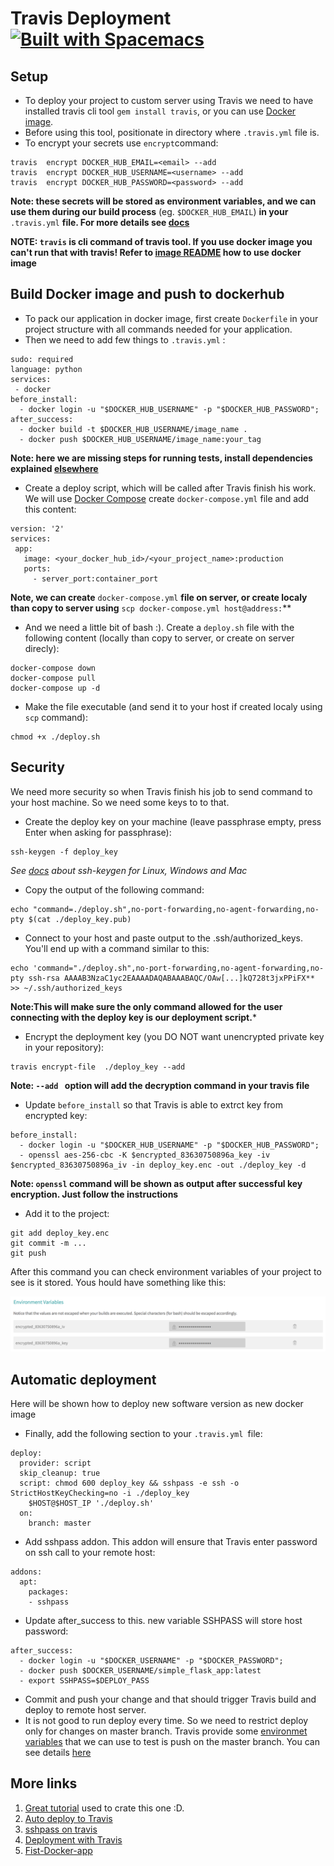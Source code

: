 # Travis Deployment [![Built with Spacemacs](https://cdn.rawgit.com/syl20bnr/spacemacs/442d025779da2f62fc86c2082703697714db6514/assets/spacemacs-badge.svg)](http://spacemacs.org)

## Setup
* To deploy your project to custom server using Travis we need to have installed travis cli tool ```gem install travis```, or you can use [Docker image](https://github.com/MilosSimic/mytravis).
* Before using this tool, positionate in directory where ```.travis.yml``` file is.
* To encrypt your secrets use ```encrypt```command:
```
travis  encrypt DOCKER_HUB_EMAIL=<email> --add
travis  encrypt DOCKER_HUB_USERNAME=<username> --add
travis  encrypt DOCKER_HUB_PASSWORD=<password> --add
``` 
**Note: these secrets will be stored as environment variables, and we can use them during our build process** (eg. ```$DOCKER_HUB_EMAIL```) **in your** ```.travis.yml``` **file. For more details see [docs](https://docs.travis-ci.com/user/encryption-keys/)**

**NOTE: ```travis``` is cli command of travis tool. If you use docker image you can't run that with travis! Refer to [image README](https://github.com/MilosSimic/mytravis) how to use docker image**

## Build Docker image and push to dockerhub
* To pack our application in docker image, first create ```Dockerfile``` in your project structure with all commands needed for your application.
* Then we need to add few things to ```.travis.yml``` :
```
sudo: required
language: python
services:
 - docker
before_install:
  - docker login -u "$DOCKER_HUB_USERNAME" -p "$DOCKER_HUB_PASSWORD";
after_success:
  - docker build -t $DOCKER_HUB_USERNAME/image_name .
  - docker push $DOCKER_HUB_USERNAME/image_name:your_tag
```

**Note: here we are missing steps for running tests, install dependencies explained [elsewhere](CI.md)**

* Create a deploy script, which will be called after Travis finish his work. We will use [Docker Compose](https://docs.docker.com/compose/) create ```docker-compose.yml``` file and add this content:
```
version: '2'
services:
 app:
   image: <your_docker_hub_id>/<your_project_name>:production
   ports: 
     - server_port:container_port
```

**Note, we can create** ```docker-compose.yml``` **file on server, or create localy than copy to server using** ```scp docker-compose.yml host@address:```**

* And we need a little bit of bash :). Create a ```deploy.sh``` file with the following content (locally than copy to server, or create on server direcly):
```
docker-compose down
docker-compose pull
docker-compose up -d
```

* Make the file executable (and send it to your host if created localy using ```scp``` command):
```
chmod +x ./deploy.sh
```

## Security
We need more security so when Travis finish his job to send command to your host machine. So we need some keys to to that.

* Create the deploy key on your machine (leave passphrase empty, press Enter when asking for passphrase):
```
ssh-keygen -f deploy_key
```

_See [docs](https://help.github.com/articles/generating-a-new-ssh-key-and-adding-it-to-the-ssh-agent/#platform-mac) about ssh-keygen for Linux, Windows and Mac_

* Copy the output of the following command:
```
echo "command=./deploy.sh",no-port-forwarding,no-agent-forwarding,no-pty $(cat ./deploy_key.pub)
```

* Connect to your host and paste output to the .ssh/authorized_keys. You'll end up with a command similar to this:
```
echo 'command="./deploy.sh",no-port-forwarding,no-agent-forwarding,no-pty ssh-rsa AAAAB3NzaC1yc2EAAAADAQABAAABAQC/OAw[...]kQ728t3jxPPiFX** >> ~/.ssh/authorized_keys
```

**Note:This will make sure the only command allowed for the user connecting with the deploy key is our deployment script.***

* Encrypt the deployment key (you DO NOT want unencrypted private key in your repository):
```
travis encrypt-file  ./deploy_key --add
```

**Note: ```--add ``` option will add the decryption command in your travis file**

* Update ```before_install``` so that Travis is able to extrct key from encrypted key:
```
before_install:
  - docker login -u "$DOCKER_HUB_USERNAME" -p "$DOCKER_HUB_PASSWORD";
  - openssl aes-256-cbc -K $encrypted_83630750896a_key -iv $encrypted_83630750896a_iv -in deploy_key.enc -out ./deploy_key -d
```

**Note: ```openssl``` command will be shown as output after successful key encryption. Just follow the instructions**

* Add it to the project:
```
git add deploy_key.enc
git commit -m ...
git push
```

After this command you can check environment variables of your project to see is it stored. Yous hould have something like this:

![Image of senv](images/senv.png)


## Automatic deployment
Here will be shown how to deploy new software version as new docker image

* Finally, add the following section to your ```.travis.yml ```file:
```
deploy:
  provider: script
  skip_cleanup: true
  script: chmod 600 deploy_key && sshpass -e ssh -o StrictHostKeyChecking=no -i ./deploy_key
    $HOST@$HOST_IP './deploy.sh'
  on:
    branch: master
```

* Add sshpass addon. This addon will ensure that Travis enter password on ssh call to your remote host:
```
addons:
  apt:
    packages:
    - sshpass
```

* Update after_success to this. new variable SSHPASS will store host password:
```
after_success:
  - docker login -u "$DOCKER_USERNAME" -p "$DOCKER_PASSWORD";
  - docker push $DOCKER_USERNAME/simple_flask_app:latest
  - export SSHPASS=$DEPLOY_PASS
```

* Commit and push your change and that should trigger Travis build and deploy to remote host server.
* It is not good to run deploy every time. So we need to restrict deploy only for changes on master branch. Travis provide some [environmet variables](https://docs.travis-ci.com/user/environment-variables/#Default-Environment-Variables) that we can use to test is push on the master branch. You can see details [here](https://stackoverflow.com/questions/27896816/how-to-check-if-master-branch-pushed-with-a-tag-under-travis)

## More links
1) [Great tutorial](https://www.linux.com/learn/automatically-deploy-build-images-travis) used to crate this one :D.
2) [Auto deploy to Travis](https://florianbrinkmann.com/en/3485/deployment-travis-ci/)
3) [sshpass on travis](https://neemzy.org/articles/deploy-to-your-own-server-through-ssh-with-travis-ci)
4) [Deployment with Travis](https://oncletom.io/2016/travis-ssh-deploy/)
5) [Fist-Docker-app](https://github.com/MilosSimic/First-Docker-app/blob/master/.travis.yml)
